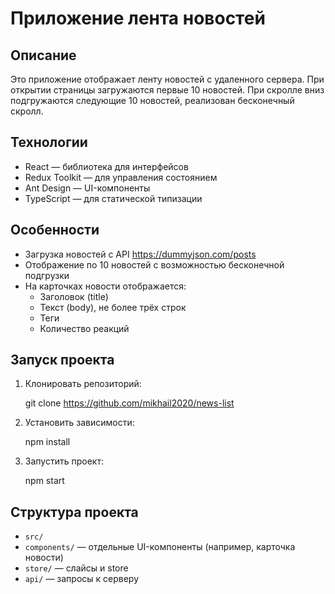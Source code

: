 # Приложение лента новостей

## Описание
Это приложение отображает ленту новостей с удаленного сервера. При открытии страницы загружаются первые 10 новостей. При скролле вниз подгружаются следующие 10 новостей, реализован бесконечный скролл.

## Технологии
- React — библиотека для интерфейсов
- Redux Toolkit — для управления состоянием
- Ant Design — UI-компоненты
- TypeScript — для статической типизации

## Особенности
- Загрузка новостей с API https://dummyjson.com/posts
- Отображение по 10 новостей с возможностью бесконечной подгрузки
- На карточках новости отображается:
  - Заголовок (title)
  - Текст (body), не более трёх строк
  - Теги
  - Количество реакций

## Запуск проекта

1. Клонировать репозиторий:
   
   git clone https://github.com/mikhail2020/news-list

2. Установить зависимости:
   
   npm install

3. Запустить проект:
   
   npm start




## Структура проекта
- `src/`
- `components/` — отдельные UI-компоненты (например, карточка новости)
- `store/` — слайсы и store
- `api/` — запросы к серверу

